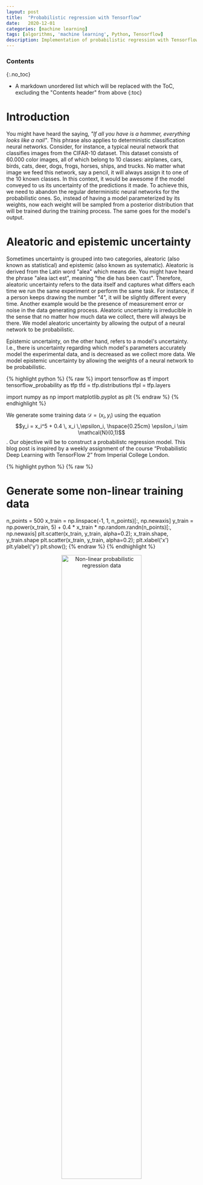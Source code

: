 ```yaml
---
layout: post
title:  "Probabilistic regression with Tensorflow"
date:   2020-12-01
categories: [machine learning]
tags: [algorithms, 'machine learning', Python, Tensorflow]
description: Implementation of probabilistic regression with Tensorflow
---
```


### Contents
{:.no_toc}

* A markdown unordered list which will be replaced with the ToC, excluding the "Contents header" from above
{:toc}


# Introduction
You might have heard the saying, *"If all you have is a hammer, everything looks like a nail"*. This phrase also applies to deterministic classification neural networks. Consider, for instance, a typical neural network that classifies images from the CIFAR-10 dataset. This dataset consists of 60.000 color images, all of which belong to 10 classes: airplanes, cars, birds, cats, deer, dogs, frogs, horses, ships, and trucks. No matter what image we feed this network, say a pencil, it will always assign it to one of the 10 known classes. In this context, it would be awesome if the model conveyed to us its uncertainty of the predictions it made. To achieve this, we need to abandon the regular deterministic neural networks for the probabilistic ones. So, instead of having a model parameterized by its weights, now each weight will be sampled from a posterior distribution that will be trained during the training process. The same goes for the model's output.


# Aleatoric and epistemic uncertainty
Sometimes uncertainty is grouped into two categories, aleatoric (also known as statistical) and epistemic (also known as systematic). Aleatoric is derived from the Latin word "alea" which means die. You might have heard the phrase "alea iact est", meaning "the die has been cast". Therefore, aleatoric uncertainty refers to the data itself and captures what differs each time we run the same experiment or perform the same task. For instance, if a person keeps drawing the number "4", it will be slightly different every time. Another example would be the presence of measurement error or noise in the data generating process. Aleatoric uncertainty is irreducible in the sense that no matter how much data we collect, there will always be there. We model aleatoric uncertainty by allowing the output of a neural network to be probabilistic.

Epistemic uncertainty, on the other hand, refers to a model's uncertainty. I.e., there is uncertainty regarding which model's parameters accurately model the experimental data, and is decreased as we collect more data. We model epistemic uncertainty by allowing the weights of a neural network to be probabilistic.


{% highlight python %}
{% raw %}
import tensorflow as tf
import tensorflow_probability as tfp
tfd = tfp.distributions
tfpl = tfp.layers 

import numpy as np
import matplotlib.pyplot as plt
{% endraw %}
{% endhighlight %}

We generate some training data $\mathcal{D}=(x_i, y_i)$ using the equation $$y_i = x_i^5 + 0.4 \, x_i \,\epsilon_i, \hspace{0.25cm} \epsilon_i \sim \mathcal{N}(0,1)$$. Our objective will be to construct a probabilistc regression model. This blog post is inspired by a weekly assignment of the course “Probabilistic Deep Learning with TensorFlow 2” from Imperial College London.

{% highlight python %}
{% raw %}
# Generate some non-linear training data
n_points = 500
x_train = np.linspace(-1, 1, n_points)[:, np.newaxis]
y_train = np.power(x_train, 5) + 0.4 * x_train * np.random.randn(n_points)[:, np.newaxis]
plt.scatter(x_train, y_train, alpha=0.2);
x_train.shape, y_train.shape
plt.scatter(x_train, y_train, alpha=0.2);
plt.xlabel('x')
plt.ylabel('y')
plt.show();
{% endraw %}
{% endhighlight %}

<p align="center">
 <img style="width: 65%; height: 65%" src="{{ site.url }}/images/probabilistic_regression/training_data.png" alt="Non-linear probabilistic regression data">
</p>

At the core of probabilistic predictive model is the Bayes rules. To estimate a full posterior distribution of the parameters $\mathbf{Θ}$, the Bayes rule would, in our case, take the following form:

$$
p(\mathbf{Θ|\mathcal{D}}) = \frac{p(\mathcal{D}|\mathbf{Θ})p(\mathbf{Θ})}{p(\mathcal{D})}
$$

I haven't researched the matter a lot, but in the absence of any evidence, choosing a normal distribution as a prior is a fair way to initialize a probabilistic neural network. After all, the central limit theorem asserts that samples obtained from data will approximate a normal distribution no matter the true underlying distribution.

{% highlight python %}
{% raw %}
def get_prior(kernel_size, bias_size, dtype=None):
    n = kernel_size + bias_size
    prior_model = tf.keras.Sequential([
        tfpl.DistributionLambda(lambda t: tfd.MultivariateNormalDiag(
        loc=tf.zeros(n), scale_diag=tf.ones(n)))
    ])
    return prior_model
{% endraw %}
{% endhighlight %}

Here comes the tricky part. We will use a multivariate Gaussian distribution for the posterior distribution. There are three ways for a multivariate normal distribution to be parameterized. First, in terms of a positive definite covariance matrix $\mathbf{\Sigma}$, second a positive definite precision matrix $\mathbf{\Sigma}^{-1}$, and last a lower-triangular matrix $\mathbf{L}\mathbf{L}^⊤$ with positive-valued diagonal entries, such that $\mathbf{\Sigma} = \mathbf{L}\mathbf{L}^⊤$. This triangular matrix can be obtained via, e.g., Cholesky decomposition of the covariance matrix. In our case we are going for the last method by using `MultivariateNormalTriL()`. So, instead of parameterizing the neural network with weights $\mathbf{w}$, we will instead parameterize it with $\mathbf{\mu}$ and $\sigma$.

{% highlight python %}
{% raw %}
def get_posterior(kernel_size, bias_size, dtype=None):
    n = kernel_size + bias_size
    posterior_model = tf.keras.Sequential([
        tfpl.VariableLayer(tfpl.MultivariateNormalTriL.params_size(n), dtype=dtype),
        tfpl.MultivariateNormalTriL(n)
    ])
    return posterior_model
{% endraw %}
{% endhighlight %}

So, just to let the above code sink. We consider the posterior distribution, which corresponds to the probability of predicting $y$ given an input $\mathbf{x}$ and the training data $\mathcal{D}$: 
$$p(y\mid \mathbf{x},\mathcal{D})= \int p(y\mid \mathbf{x},\mathbf{Θ}) \, p(\mathbf{Θ}\mid\mathcal{D}) \mathop{\mathrm{d}\theta}$$

This is equivalent to having an ensemble of models and taking their average weighted by the posterior probabilities of their parameters $\mathbf{Θ}$.There are two problems with this approach, however. First, it is computationally intractable to calculate an exact solution. Second, this averaging implies that our equation is not differentiable, which in turn means that we can't use backpropagation to update the model's parameters. The solution to both of these problems a method called variational inference.

{% highlight python %}
{% raw %}
# The prior distribution has no trainable variables
prior_model = get_prior(3, 1)
print('Trainable variables for prior model: ', prior_model.layers[0].trainable_variables)
print('Sampling from the prior distribution:\n', prior_model.call(tf.constant(1.0)).sample(5))

# The posterior distribution for kernel_size = 3, bias_size = 1, is expected to
# have (3 + 1) + ((4^2 - 4)/2 + 4) = 14 parameters. Note that the default initializer
# according to the docs is 'zeros'.
posterior_model = get_posterior(3, 1)
print('\nTrainable variables for posterior model: ', posterior_model.layers[0].trainable_variables)
print('Sampling from the posterior distribution:\n', posterior_model.call(tf.constant(1.0)).sample(5))

# Note that every time we run this cell block, we get different results for the samples
{% endraw %}
{% endhighlight %}


    Trainable variables for prior model:  []
    WARNING:tensorflow:From /home/stathis/.local/lib/python3.8/site-packages/tensorflow/python/ops/linalg/linear_operator_diag.py:167: calling LinearOperator.__init__ (from tensorflow.python.ops.linalg.linear_operator) with graph_parents is deprecated and will be removed in a future version.
    Instructions for updating:
    Do not pass `graph_parents`.  They will  no longer be used.
    Sampling from the prior distribution:
     tf.Tensor(
    [[ 1.3140054   0.93301576 -2.3522265   0.5879774 ]
     [-2.6143072   0.39889303  0.72736305 -0.06531376]
     [-1.1271048   0.4480154  -1.389969    0.87443566]
     [-0.6140247   0.3008949   0.91000426  0.1832995 ]
     [ 0.39756483  0.4414646  -1.025012    0.21117625]], shape=(5, 4), dtype=float32)
    
    Trainable variables for posterior model:  [<tf.Variable 'constant:0' shape=(14,) dtype=float32, numpy=
    array([0., 0., 0., 0., 0., 0., 0., 0., 0., 0., 0., 0., 0., 0.],
          dtype=float32)>]
    Sampling from the posterior distribution:
     tf.Tensor(
    [[-0.0099524   1.107596   -0.34787297  0.1307174 ]
     [-0.7565929  -0.08078367  0.1275031   0.80345786]
     [ 0.75810474  0.12409975  0.11558666  0.54518634]
     [-0.5074226   0.11740679  0.86849195 -0.33246624]
     [ 0.01261052  0.44296038  0.61944205  0.4496125 ]], shape=(5, 4), dtype=float32)



{% highlight python %}
{% raw %}
# Define the model, negative-log likelihood as the loss function
# and compile the model with the RMSprop optimizer
model = tf.keras.Sequential([
    tfpl.DenseVariational(input_shape=(1,), units=8,
                          make_prior_fn=get_prior,
                          make_posterior_fn=get_posterior,
                          kl_weight=1/x_train.shape[0],
                          activation='sigmoid'),
    tfpl.DenseVariational(units=tfpl.IndependentNormal.params_size(1),
                          make_prior_fn=get_prior,
                          make_posterior_fn=get_posterior,
                          kl_weight=1/x_train.shape[0]),
    tfpl.IndependentNormal(1)
])

def nll(y_true, y_pred):
    return -y_pred.log_prob(y_true)

model.compile(loss=nll, optimizer=tf.keras.optimizers.RMSprop(learning_rate=0.005))
model.summary()
{% endraw %}
{% endhighlight %}

    Model: "sequential_2"
    _________________________________________________________________
    Layer (type)                 Output Shape              Param #   
    =================================================================
    dense_variational (DenseVari (None, 8)                 152       
    _________________________________________________________________
    dense_variational_1 (DenseVa (None, 2)                 189       
    _________________________________________________________________
    independent_normal (Independ multiple                  0         
    =================================================================
    Total params: 341
    Trainable params: 341
    Non-trainable params: 0
    _________________________________________________________________


Let's calculate by hand the model's parameters. The **first dense variational layer** has 1 input, 8 outputs and 8 biases. Therefore, there are $1\cdot8 + 8 = 16$ weights. Since each weight is going to be modelled by a normal distribution, we need 16 $\mu$'s, and $(16^2 - 16)/2 + 16 = 136$ $\sigma$'s. The latter is the number of elements of a lower triangular matrix $8\times 8$. Therefore, in total we need $16 + 132 = 152$ parameters. What about the **second variational layer**? This one has 8 inputs (since the previous had 8 outputs), 2 outputs (the $\mu, \sigma$ of the independent normal distribution), and 2 biases. Therefore, it has $8\times 2 + 2 = 18$ weights. For 18 weights, we need 18 $\mu$'s and $(18^2 - 18)/2 + 18 = 171$ $\sigma$'s. Therefore, in total we need $18 + 171 = 189$ parameters. The `tfpl.MultivariateNormalTriL.params_size(n)` static function calculates the number of parameters need to parameterize a multivariate normal distribution, so we don't have to bother with it.

{% highlight python %}
{% raw %}
# Train the model for 1000 epochs
history = model.fit(x_train, y_train, epochs=1000, verbose=0)
plt.plot(history.history['loss'])
plt.xlabel('Epochs')
plt.ylabel('Loss');
{% endraw %}
{% endhighlight %}

<p align="center">
 <img style="width: 65%; height: 65%" src="{{ site.url }}/images/probabilistic_regression/loss_vs_epoch.png" alt="Loss vs. epochs">
</p>

{% highlight python %}
{% raw %}
plt.scatter(x_train, y_train, marker='.', alpha=0.2, label='data')
for _ in range(5):
    y_model = model(x_train)
    y_hat = y_model.mean()
    y_hat_minus_2sd = y_hat - 2 * y_model.stddev()
    y_hat_plus_2sd = y_hat + 2 * y_model.stddev()
    plt.plot(x_train, y_hat, color='red', label='model $\mu$' if _ == 0 else '')
    plt.plot(x_train, y_hat_minus_2sd, color='blue', label='$\mu - 2SD$' if _ == 0 else '')
    plt.plot(x_train, y_hat_plus_2sd, color='green', label='$\mu + 2SD$' if _ == 0 else '')
plt.xlabel('x')
plt.ylabel('y')
plt.legend()
plt.show()
{% endraw %}
{% endhighlight %}

<p align="center">
 <img style="width: 65%; height: 65%" src="{{ site.url }}/images/probabilistic_regression/regression1.png" alt="Non-linear probabilistic regression data">
</p>

{% highlight python %}
{% raw %}
plt.scatter(x_train, y_train, marker='.', alpha=0.2, label='data')
y_hat_t = 0
y_hat_minus_2sd = 0
y_hat_plus_2sd = 0
n_samples = 100
for _ in range(n_samples):
    y_model = model(x_train)
    y_hat_t = y_hat_t + y_model.mean()
    y_hat_minus_2sd = y_hat_minus_2sd + y_model.mean() - 2 * y_model.stddev()
    y_hat_plus_2sd = y_hat_plus_2sd + y_model.mean() + 2 * y_model.stddev()

y_hat_t /= n_samples
y_hat_minus_2sd /= n_samples
y_hat_plus_2sd /= n_samples
plt.plot(x_train, y_hat_t, color='red', label='model $\mu$')
plt.plot(x_train, y_hat_minus_2sd, color='blue', label='$\mu - 2SD$')
plt.plot(x_train, y_hat_plus_2sd, color='green', label='$\mu + 2SD$')
plt.xlabel('x')
plt.ylabel('y')
plt.legend()
plt.show()
{% endraw %}
{% endhighlight %}

<p align="center">
 <img style="width: 65%; height: 65%" src="{{ site.url }}/images/probabilistic_regression/regression2.png" alt="Non-linear probabilistic regression data">
</p>
